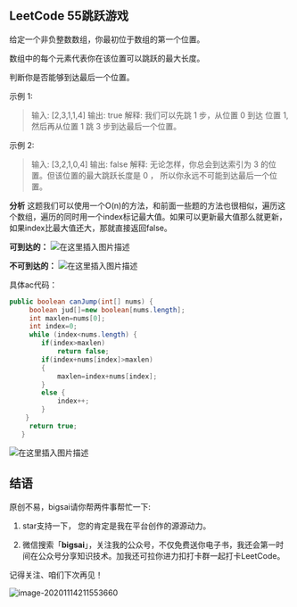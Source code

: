 ## LeetCode 55跳跃游戏
给定一个非负整数数组，你最初位于数组的第一个位置。

数组中的每个元素代表你在该位置可以跳跃的最大长度。

判断你是否能够到达最后一个位置。

示例 1:

>输入: [2,3,1,1,4]
>输出: true
>解释: 我们可以先跳 1 步，从位置 0 到达 位置 1, 然后再从位置 1 跳 3 步到达最后一个位置。

示例 2:
>输入: [3,2,1,0,4]
>输出: false
>解释: 无论怎样，你总会到达索引为 3 的位置。但该位置的最大跳跃长度是 0 ， 所以你永远不可能到达最后一个位置。

**分析**
这题我们可以使用一个O(n)的方法，和前面一些题的方法也很相似，遍历这个数组，遍历的同时用一个index标记最大值。如果可以更新最大值那么就更新，如果index比最大值还大，那就直接返回false。

**可到达的：**
![在这里插入图片描述](https://img-blog.csdnimg.cn/2020110815342897.png?x-oss-process=image/watermark,type_ZmFuZ3poZW5naGVpdGk,shadow_10,text_aHR0cHM6Ly9ibG9nLmNzZG4ubmV0L3FxXzQwNjkzMTcx,size_1,color_FFFFFF,t_70)

**不可到达的：**
![在这里插入图片描述](https://img-blog.csdnimg.cn/2020110815350693.png?x-oss-process=image/watermark,type_ZmFuZ3poZW5naGVpdGk,shadow_10,text_aHR0cHM6Ly9ibG9nLmNzZG4ubmV0L3FxXzQwNjkzMTcx,size_1,color_FFFFFF,t_70)

具体ac代码：

```java
public boolean canJump(int[] nums) {
     boolean jud[]=new boolean[nums.length];
	 int maxlen=nums[0];
	 int index=0;
	 while (index<nums.length) {
		if(index>maxlen)
			return false;
		if(index+nums[index]>maxlen)
		{
			maxlen=index+nums[index];
		}
		else {
			index++;
		}
	}
	 return true;
   }
```
![在这里插入图片描述](https://img-blog.csdnimg.cn/20201108103349181.png?x-oss-process=image/watermark,type_ZmFuZ3poZW5naGVpdGk,shadow_10,text_aHR0cHM6Ly9ibG9nLmNzZG4ubmV0L3FxXzQwNjkzMTcx,size_1,color_FFFFFF,t_70)

## 结语

原创不易，bigsai请你帮两件事帮忙一下:

1. star支持一下， 您的肯定是我在平台创作的源源动力。

2. 微信搜索「**bigsai**」，关注我的公众号，不仅免费送你电子书，我还会第一时间在公众号分享知识技术。加我还可拉你进力扣打卡群一起打卡LeetCode。

记得关注、咱们下次再见！

![image-20201114211553660](https://bigsai.oss-cn-shanghai.aliyuncs.com/img/image-20201122215000846.png)